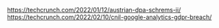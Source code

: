 https://techcrunch.com/2022/01/12/austrian-dpa-schrems-ii/
https://techcrunch.com/2022/02/10/cnil-google-analytics-gdpr-breach/